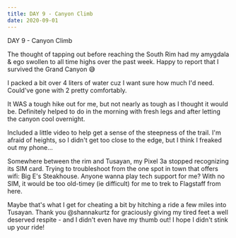 ```yaml
---
title: DAY 9 - Canyon Climb
date: 2020-09-01
---
```

DAY 9 - Canyon Climb

The thought of tapping out before reaching the South Rim had my amygdala & ego swollen to all time highs over the past week. Happy to report that I survived the Grand Canyon 😅

I packed a bit over 4 liters of water cuz I want sure how much I'd need. Could've gone with 2 pretty comfortably.

It WAS a tough hike out for me, but not nearly as tough as I thought it would be. Definitely helped to do in the morning with fresh legs and  after letting the canyon cool overnight.

Included a little video to help get a sense of the steepness of the trail. I'm afraid of heights, so I didn't get too close to the edge, but I think I freaked out my phone...

Somewhere between the rim and Tusayan, my Pixel 3a stopped recognizing its SIM card. Trying to troubleshoot from the one spot in town that offers wifi: Big E's Steakhouse. Anyone wanna play tech support for me? With no SIM, it would be too old-timey (ie difficult) for me to trek to Flagstaff from here.

Maybe that's what I get for cheating a bit by hitching a ride a few miles into Tusayan. Thank you @shannakurtz for graciously giving my tired feet a well deserved respite - and I didn't even have my thumb out! I hope I didn't stink up your ride!